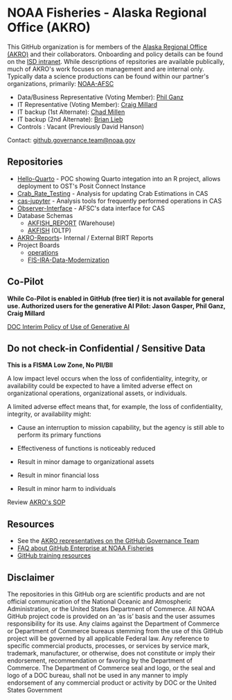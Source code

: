 # NOAA Fisheries - Alaska Regional Office (AKRO)

This GitHub organization is for members of the [Alaska Regional Office (AKRO)](%5Bhttps://www.fisheries.noaa.gov/about/office-science-and-technology%5D(https://www.fisheries.noaa.gov/about/alaska-regional-office)) and their collaborators. Onboarding and policy details can be found on the [ISD intranet](https://sites.google.com/noaa.gov/akr-intranet/divisions-and-programs/information-services/github). While descriptions of repsitories are available publically, much of AKRO's work focuses on management and are internal only. Typically data a science productions can be found within our partner's organizations, primarily: [NOAA-AFSC](https://github.com/noaa-afsc)

-   Data/Business Representative (Voting Member): [Phil Ganz](https://www.fisheries.noaa.gov/contact/phil-ganz-ms)
-   IT Representative (Voting Member): [Craig Millard](https://www.fisheries.noaa.gov/contact/craig-millard)
-   IT backup (1st Alternate): [Chad Millen](https://www.fisheries.noaa.gov/contact/chad-millen)
-   IT backup (2nd Alternate): [Brian Lieb](https://www.fisheries.noaa.gov/contact/brian-lieb)
-   Controls : Vacant (Previously David Hanson)

Contact: [github.governance.team\@noaa.gov](mailto:github.governance.team@noaa.gov)

## Repositories

-   [Hello-Quarto](https://github.com/noaa-akro/Hello-Quarto) - POC showing Quarto integation into an R project, allows deployment to OST's Posit Connect Instance
-   [Crab_Rate_Testing](https://github.com/noaa-akro/Crab_Rate_Testing) - Analysis for updating Crab Estimations in CAS
-   [cas-jupyter](https://github.com/noaa-akro/cas-jupyter) - Analysis tools for frequently performed operations in CAS
-   [Observer-Interface](https://github.com/noaa-akro/Observer-Interface) - AFSC's data interface for CAS
-   Database Schemas
    -   [AKFISH_REPORT](https://github.com/noaa-akro/AKFISH_REPORT) (Warehouse)
    -   [AKFISH](https://github.com/noaa-akro/AKFISH) (OLTP)
-   [AKRO-Reports](AKRO-Reports)- Internal / External BIRT Reports
-   Project Boards
    -   [operations](https://github.com/noaa-akro/operations)
    -   [FIS-IRA-Data-Modernization](https://github.com/noaa-akro/FIS-IRA-Data-Modernization)

## Co-Pilot

**While Co-Pilot is enabled in GitHub (free tier) it is not available for general use. Authorized users for the generative AI Pilot: Jason Gasper, Phil Ganz, Craig Millard**

[DOC Interim Policy of Use of Generative AI](https://drive.google.com/file/d/1Td8IL-cnGq0M-ul4GSz3aGh-ZdpDQFzH/view)

## Do not check-in Confidential / Sensitive Data

**This is a FISMA Low Zone, No PII/BII**

A low impact level occurs when the loss of confidentiality, integrity, or availability could be expected to have a limited adverse effect on organizational operations, organizational assets, or individuals.

A limited adverse effect means that, for example, the loss of confidentiality, integrity, or availability might: 

-   Cause an interruption to mission capability, but the agency is still able to perform its primary functions 

-   Effectiveness of functions is noticeably reduced

-   Result in minor damage to organizational assets

-   Result in minor financial loss

-   Result in minor harm to individuals

Review [AKRO's SOP](https://drive.google.com/file/d/1htxubjWXDVfa98uWULLPedPJgd6xVUi2/view)

## Resources

-   See the [AKRO representatives on the GitHub Governance Team](https://sites.google.com/noaa.gov/nmfs-st-github-governance-team/contact#h.30qpfj9baepw)
-   [FAQ about GitHub Enterprise at NOAA Fisheries](https://sites.google.com/noaa.gov/nmfs-st-github-governance-team/faq)
-   [GitHub training resources](https://sites.google.com/noaa.gov/nmfs-st-github-governance-team/github-users#h.316z1s7eyoa3)

## Disclaimer

The repositories in this GitHub org are scientific products and are not official communication of the National Oceanic and Atmospheric Administration, or the United States Department of Commerce. All NOAA GitHub project code is provided on an ‘as is’ basis and the user assumes responsibility for its use. Any claims against the Department of Commerce or Department of Commerce bureaus stemming from the use of this GitHub project will be governed by all applicable Federal law. Any reference to specific commercial products, processes, or services by service mark, trademark, manufacturer, or otherwise, does not constitute or imply their endorsement, recommendation or favoring by the Department of Commerce. The Department of Commerce seal and logo, or the seal and logo of a DOC bureau, shall not be used in any manner to imply endorsement of any commercial product or activity by DOC or the United States Government
